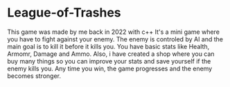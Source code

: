 # League-of-Trashes

This game was made by me back in 2022 with c++
It's a mini game where you have to fight against your enemy.
The enemy is controled by AI and the main goal is to kill it before it kills you.
You have basic stats like Health, Armomr, Damage and Ammo.
Also, i have created a shop where you can buy many things so you can improve your stats and save yourself if the enemy kills you.
Any time you win, the game progresses and the enemy becomes stronger.
